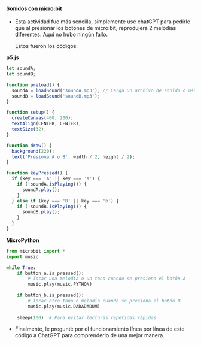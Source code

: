 #### Sonidos con micro:bit 

- Esta actividad fue más sencilla, simplemente usé chatGPT para pedirle que al presionar los botones de micro:bit, reprodujera 2 melodías diferentes. Aquí no hubo ningún fallo.

  Estos fueron los códigos:

**p5.js**

```js
let soundA;
let soundB;

function preload() {
  soundA = loadSound('soundA.mp3'); // Carga un archivo de sonido o usa una frecuencia
  soundB = loadSound('soundB.mp3');
}

function setup() {
  createCanvas(400, 200);
  textAlign(CENTER, CENTER);
  textSize(32);
}

function draw() {
  background(220);
  text('Presiona A o B', width / 2, height / 2);
}

function keyPressed() {
  if (key === 'A' || key === 'a') {
    if (!soundA.isPlaying()) {
      soundA.play();
    }
  } else if (key === 'B' || key === 'b') {
    if (!soundB.isPlaying()) {
      soundB.play();
    }
  }
}
```
**MicroPython**
```py
from microbit import *
import music

while True:
    if button_a.is_pressed():
        # Tocar una melodía o un tono cuando se presiona el botón A
        music.play(music.PYTHON)
        
    if button_b.is_pressed():
        # Tocar otro tono o melodía cuando se presiona el botón B
        music.play(music.DADADADUM)
        
    sleep(100)  # Para evitar lecturas repetidas rápidas
```

- Finalmente, le pregunté por el funcionamiento línea por línea de este código a ChatGPT para comprenderlo de una mejor manera.
